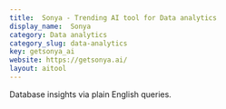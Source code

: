 ```yaml
---
title:  Sonya - Trending AI tool for Data analytics
display_name:  Sonya
category: Data analytics
category_slug: data-analytics
key: getsonya_ai
website: https://getsonya.ai/
layout: aitool
---
```


Database insights via plain English queries.

